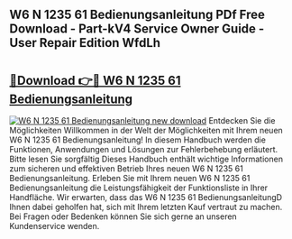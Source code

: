 ## W6 N 1235 61 Bedienungsanleitung PDf Free Download - Part-kV4 Service Owner Guide - User Repair Edition WfdLh

# <h2><a href="http://df1no3i.blite.top/?on=W6+N+1235+61+Bedienungsanleitung">🔗Download 👉🔴 W6 N 1235 61 Bedienungsanleitung</a></h2>

[![W6 N 1235 61 Bedienungsanleitung new download](https://i.imgur.com/lujVjoI.png)](http://df1no3i.blite.top/?on=W6+N+1235+61+Bedienungsanleitung)
Entdecken Sie die Möglichkeiten Willkommen in der Welt der Möglichkeiten mit Ihrem neuen W6 N 1235 61 Bedienungsanleitung! In diesem Handbuch werden die Funktionen, Anwendungen und Lösungen zur Fehlerbehebung erläutert. Bitte lesen Sie sorgfältig Dieses Handbuch enthält wichtige Informationen zum sicheren und effektiven Betrieb Ihres neuen W6 N 1235 61 Bedienungsanleitung. Erleben Sie mit Ihrem neuen W6 N 1235 61 Bedienungsanleitung die Leistungsfähigkeit der Funktionsliste in Ihrer Handfläche. Wir erwarten, dass das W6 N 1235 61 BedienungsanleitungD Ihnen dabei geholfen hat, sich mit Ihrem letzten Kauf vertraut zu machen. Bei Fragen oder Bedenken können Sie sich gerne an unseren Kundenservice wenden.
